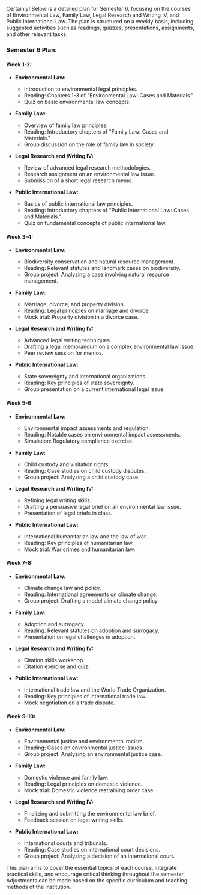 Certainly! Below is a detailed plan for Semester 6, focusing on the courses of Environmental Law, Family Law, Legal Research and Writing IV, and Public International Law. The plan is structured on a weekly basis, including suggested activities such as readings, quizzes, presentations, assignments, and other relevant tasks.

### Semester 6 Plan:

#### Week 1-2:
- **Environmental Law:**
  - Introduction to environmental legal principles.
  - Reading: Chapters 1-3 of "Environmental Law: Cases and Materials."
  - Quiz on basic environmental law concepts.

- **Family Law:**
  - Overview of family law principles.
  - Reading: Introductory chapters of "Family Law: Cases and Materials."
  - Group discussion on the role of family law in society.

- **Legal Research and Writing IV:**
  - Review of advanced legal research methodologies.
  - Research assignment on an environmental law issue.
  - Submission of a short legal research memo.

- **Public International Law:**
  - Basics of public international law principles.
  - Reading: Introductory chapters of "Public International Law: Cases and Materials."
  - Quiz on fundamental concepts of public international law.

#### Week 3-4:
- **Environmental Law:**
  - Biodiversity conservation and natural resource management.
  - Reading: Relevant statutes and landmark cases on biodiversity.
  - Group project: Analyzing a case involving natural resource management.

- **Family Law:**
  - Marriage, divorce, and property division.
  - Reading: Legal principles on marriage and divorce.
  - Mock trial: Property division in a divorce case.

- **Legal Research and Writing IV:**
  - Advanced legal writing techniques.
  - Drafting a legal memorandum on a complex environmental law issue.
  - Peer review session for memos.

- **Public International Law:**
  - State sovereignty and international organizations.
  - Reading: Key principles of state sovereignty.
  - Group presentation on a current international legal issue.

#### Week 5-6:
- **Environmental Law:**
  - Environmental impact assessments and regulation.
  - Reading: Notable cases on environmental impact assessments.
  - Simulation: Regulatory compliance exercise.

- **Family Law:**
  - Child custody and visitation rights.
  - Reading: Case studies on child custody disputes.
  - Group project: Analyzing a child custody case.

- **Legal Research and Writing IV:**
  - Refining legal writing skills.
  - Drafting a persuasive legal brief on an environmental law issue.
  - Presentation of legal briefs in class.

- **Public International Law:**
  - International humanitarian law and the law of war.
  - Reading: Key principles of humanitarian law.
  - Mock trial: War crimes and humanitarian law.

#### Week 7-8:
- **Environmental Law:**
  - Climate change law and policy.
  - Reading: International agreements on climate change.
  - Group project: Drafting a model climate change policy.

- **Family Law:**
  - Adoption and surrogacy.
  - Reading: Relevant statutes on adoption and surrogacy.
  - Presentation on legal challenges in adoption.

- **Legal Research and Writing IV:**
  - Citation skills workshop.
  - Citation exercise and quiz.

- **Public International Law:**
  - International trade law and the World Trade Organization.
  - Reading: Key principles of international trade law.
  - Mock negotiation on a trade dispute.

#### Week 9-10:
- **Environmental Law:**
  - Environmental justice and environmental racism.
  - Reading: Cases on environmental justice issues.
  - Group project: Analyzing an environmental justice case.

- **Family Law:**
  - Domestic violence and family law.
  - Reading: Legal principles on domestic violence.
  - Mock trial: Domestic violence restraining order case.

- **Legal Research and Writing IV:**
  - Finalizing and submitting the environmental law brief.
  - Feedback session on legal writing skills.

- **Public International Law:**
  - International courts and tribunals.
  - Reading: Case studies on international court decisions.
  - Group project: Analyzing a decision of an international court.

This plan aims to cover the essential topics of each course, integrate practical skills, and encourage critical thinking throughout the semester. Adjustments can be made based on the specific curriculum and teaching methods of the institution.
